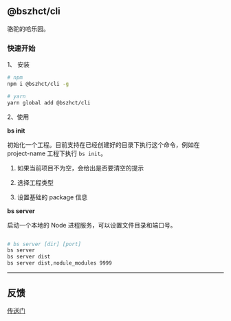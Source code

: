 ## @bszhct/cli

骆驼的哈乐园。


### 快速开始

1、 安装

```bash
# npm
npm i @bszhct/cli -g

# yarn 
yarn global add @bszhct/cli
```


2、使用

**bs init**

初始化一个工程。目前支持在已经创建好的目录下执行这个命令，例如在 project-name 工程下执行 `bs init`。

1. 如果当前项目不为空，会给出是否要清空的提示

2. 选择工程类型

3. 设置基础的 package 信息

**bs server**

启动一个本地的 Node 进程服务，可以设置文件目录和端口号。

```bash

# bs server [dir] [port]
bs server 
bs server dist
bs server dist,nodule_modules 9999

```

---


## 反馈
[传送门](https://github.com/bszhct/cli/issues)
